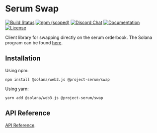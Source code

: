 # Serum Swap

[![Build Status](https://travis-ci.com/project-serum/serum-ts.svg?branch=master)](https://travis-ci.com/project-serum/serum-ts)
[![npm (scoped)](https://img.shields.io/npm/v/@project-serum/swap)](https://www.npmjs.com/package/@project-serum/swap)
[![Discord Chat](https://img.shields.io/discord/739225212658122886?color=blueviolet)](https://discord.com/channels/739225212658122886)
[![Documentation](https://img.shields.io/badge/typedoc-documentation-blue)](https://project-serum.github.io/serum-ts/swap/classes/swap.html)
[![License](https://img.shields.io/github/license/project-serum/serum-dex?color=blue)](https://opensource.org/licenses/Apache-2.0)

Client library for swapping directly on the serum orderbook.
The Solana program can be found [here](https://github.com/project-serum/swap).

## Installation

Using npm:

```
npm install @solana/web3.js @project-serum/swap
```

Using yarn:

```
yarn add @solana/web3.js @project-serum/swap
```

## API Reference

[API Reference](https://project-serum.github.io/serum-ts/swap/classes/swap.html).

